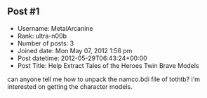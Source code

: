 ## Post #1
- Username: MetalArcanine
- Rank: ultra-n00b
- Number of posts: 3
- Joined date: Mon May 07, 2012 1:56 pm
- Post datetime: 2012-05-29T06:43:24+00:00
- Post Title: Help Extract Tales of the Heroes Twin Brave Models

can anyone tell me how to unpack the namco.bdi file of tothtb? i'm interested on getting the character models.
